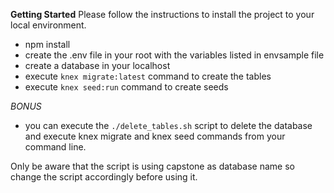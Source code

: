 **Getting Started**
Please follow the instructions to install the project to your local environment.

-   npm install
-   create the .env file in your root with the variables listed in envsample file
-   create a database in your localhost
-   execute `knex migrate:latest` command to create the tables
-   execute `knex seed:run` command to create seeds

_BONUS_

-   you can execute the `./delete_tables.sh` script to delete the database and execute knex migrate and knex seed commands from your command line.

Only be aware that the script is using capstone as database name so change the script accordingly before using it.

